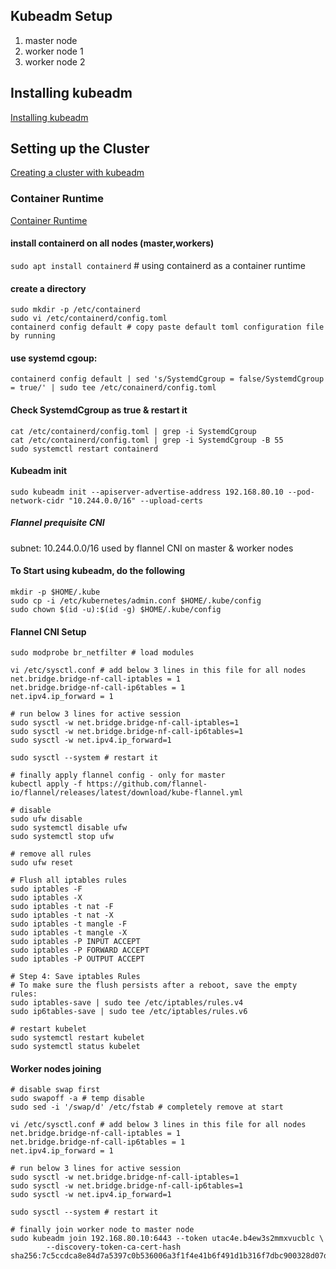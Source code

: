 ## Kubeadm Setup
1. master node
2. worker node 1
3. worker node 2

## Installing kubeadm
[Installing kubeadm](https://kubernetes.io/docs/setup/production-environment/tools/kubeadm/install-kubeadm/)

## Setting up the Cluster
[Creating a cluster with kubeadm](https://kubernetes.io/docs/setup/production-environment/tools/kubeadm/create-cluster-kubeadm/)

### Container Runtime
[Container Runtime](https://kubernetes.io/docs/setup/production-environment/container-runtimes/#containerd)

#### install containerd on all nodes (master,workers)
`sudo apt install containerd` # using containerd as a container runtime

#### create a directory 
```shell
sudo mkdir -p /etc/containerd
sudo vi /etc/containerd/config.toml
containerd config default # copy paste default toml configuration file by running
```

#### use systemd cgoup:
`containerd config default | sed 's/SystemdCgroup = false/SystemdCgroup = true/' | sudo tee /etc/conainerd/config.toml`

#### Check SystemdCgroup as true & restart it
```shell
cat /etc/containerd/config.toml | grep -i SystemdCgroup
cat /etc/containerd/config.toml | grep -i SystemdCgroup -B 55
sudo systemctl restart containerd
```

#### Kubeadm init
```shell
sudo kubeadm init --apiserver-advertise-address 192.168.80.10 --pod-network-cidr "10.244.0.0/16" --upload-certs
```
##### Flannel prequisite CNI
subnet: 10.244.0.0/16 used by flannel CNI on master & worker nodes

#### To Start using kubeadm, do the following
```shell
mkdir -p $HOME/.kube
sudo cp -i /etc/kubernetes/admin.conf $HOME/.kube/config
sudo chown $(id -u):$(id -g) $HOME/.kube/config
```

#### Flannel CNI Setup
```shell
sudo modprobe br_netfilter # load modules

vi /etc/sysctl.conf # add below 3 lines in this file for all nodes
net.bridge.bridge-nf-call-iptables = 1
net.bridge.bridge-nf-call-ip6tables = 1
net.ipv4.ip_forward = 1

# run below 3 lines for active session
sudo sysctl -w net.bridge.bridge-nf-call-iptables=1
sudo sysctl -w net.bridge.bridge-nf-call-ip6tables=1
sudo sysctl -w net.ipv4.ip_forward=1

sudo sysctl --system # restart it

# finally apply flannel config - only for master
kubectl apply -f https://github.com/flannel-io/flannel/releases/latest/download/kube-flannel.yml

# disable
sudo ufw disable
sudo systemctl disable ufw
sudo systemctl stop ufw

# remove all rules
sudo ufw reset

# Flush all iptables rules
sudo iptables -F
sudo iptables -X
sudo iptables -t nat -F
sudo iptables -t nat -X
sudo iptables -t mangle -F
sudo iptables -t mangle -X
sudo iptables -P INPUT ACCEPT
sudo iptables -P FORWARD ACCEPT
sudo iptables -P OUTPUT ACCEPT

# Step 4: Save iptables Rules
# To make sure the flush persists after a reboot, save the empty rules:
sudo iptables-save | sudo tee /etc/iptables/rules.v4
sudo ip6tables-save | sudo tee /etc/iptables/rules.v6

# restart kubelet
sudo systemctl restart kubelet
sudo systemctl status kubelet

```

#### Worker nodes joining
```shell
# disable swap first
sudo swapoff -a # temp disable
sudo sed -i '/swap/d' /etc/fstab # completely remove at start

vi /etc/sysctl.conf # add below 3 lines in this file for all nodes
net.bridge.bridge-nf-call-iptables = 1
net.bridge.bridge-nf-call-ip6tables = 1
net.ipv4.ip_forward = 1

# run below 3 lines for active session
sudo sysctl -w net.bridge.bridge-nf-call-iptables=1
sudo sysctl -w net.bridge.bridge-nf-call-ip6tables=1
sudo sysctl -w net.ipv4.ip_forward=1

sudo sysctl --system # restart it

# finally join worker node to master node
sudo kubeadm join 192.168.80.10:6443 --token utac4e.b4ew3s2mmxvucblc \
        --discovery-token-ca-cert-hash sha256:7c5ccdca8e84d7a5397c0b536006a3f1f4e41b6f491d1b316f7dbc900328d07d
```
